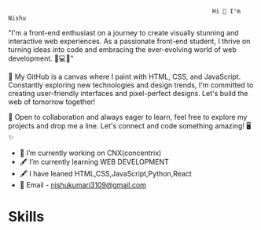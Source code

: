                                                               Hi 👋 I'm Nishu 
 "I'm a front-end enthusiast on a journey to create visually stunning and interactive web experiences. As a passionate front-end student, I thrive on turning ideas into code and embracing the ever-evolving world of web development. 🚀💻✨"

🚀 My GitHub is a canvas where I paint with HTML, CSS, and JavaScript. Constantly exploring new technologies and design trends, I'm committed to creating user-friendly interfaces and pixel-perfect designs. Let's build the web of tomorrow together!

🌱 Open to collaboration and always eager to learn, feel free to explore my projects and drop me a line. Let's connect and code something amazing! 🖥️✨
                                                             

- 🔭 I’m currently working on CNX(concentrix)
- 🖋️ I’m currently learning WEB DEVELOPMENT
- 🖋️ I have leaned HTML,CSS,JavaScript,Python,React
- 📧 Email - nishukumari3109@gmail.com



<h1>Skills</h1>

<img src="https://encrypted-tbn0.gstatic.com/images?q=tbn:ANd9GcTeiNQKONPDq31j787sa1kcpANx3syFOoy9Y4syidlwbg&s"
                    alt="">
<img src="https://encrypted-tbn0.gstatic.com/images?q=tbn:ANd9GcRbFBtQK4NtdZgNLwKXC_rOjPJlmOYsFDE-tdWZFqHs5A&s"
                    alt="">
 <img src="https://encrypted-tbn0.gstatic.com/images?q=tbn:ANd9GcTEFuBnLlbw6x4dzFEiGMGBaUkFGIndMJ90YQ&usqp=CAU"
                    alt="">
 <img src="https://encrypted-tbn0.gstatic.com/images?q=tbn:ANd9GcRKTEazcmTBm_tD8Bzzo6XnZswjDQMAR5aCoA&usqp=CAU"
                    alt="">                   
